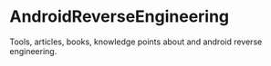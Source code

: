 # AndroidReverseEngineering
Tools, articles, books, knowledge points about and android reverse engineering.
